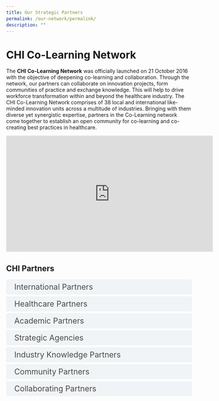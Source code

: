 ```yaml
---
title: Our Strategic Partners
permalink: /our-network/permalink/
description: ""
---
```

CHI Co-Learning Network
=================

The **CHI Co-Learning Network** was officially launched on 21 October 2016 with the objective of deepening co-learning and collaboration. Through the network, our partners can collaborate on innovation projects, form communities of practice and exchange knowledge. This will help to drive workforce transformation within and beyond the healthcare industry. The CHI Co-Learning Network comprises of 38 local and international like-minded innovation units across a multitude of industries. Bringing with them diverse yet synergistic expertise, partners in the Co-Learning network come together to establish an open community for co-learning and co-creating best practices in healthcare.

<iframe allowfullscreen="" allow="accelerometer; autoplay; clipboard-write; encrypted-media; gyroscope; picture-in-picture; web-share" frameborder="0" title="YouTube video player" src="https://www.youtube.com/embed/Fk06p3q3q4Q" height="315" width="560"></iframe>

<style>

input {
	display: none;
}
label {
	display: block;
	padding: 8px 22px;
	margin: 0 0 5px 0;
	cursor: pointor;
	background: #F0F4F6;
	border-radius: 3px;
	width=100%;
	color: #484848;
	transition: ease .5s;
	font-size: 1.5em;
}

label:hover {
	background: #BD2D37;
	color: #FFF;
}

.accordion-content {
	/* background: #E2E5F6; */
	padding: 10px 0px 30px 30px;
	/* border: 1px solid #484848; */
	margin: 0 0 1px 0;
	border-radius: 3px;
}

input + label + .accordion-content {
	display: none;
}

input:checked + label + .accordion-content {
	display: none;
}

input:checked + label + .accordion-content {
	display: block;
}

</style>
<!-- End of accordion -->

<div class="container">



<h2 id="our-main-plans">CHI Partners</h2>
<div>
	<input id="title1" type="checkbox"><label for="title1">International Partners</label>
	<div class="accordion-content">
		<p>
</p><div class="row">
<div class="col"> 
<a href="https://www.linkedin.com/company/14607710/admin/"><img alt="" style="width:150px; height:180px; padding-top:8%;" src="/images/Logos/International/qultrum.svg"></a>
	<div class="header"><b>Qulturum</b></div><br>
	<div class="para">
Region Jönköping County, Sweden
“Qulturum knows that this network has many valuable centres involved so we hope that we can energise each other to new levels of understanding. I think that the modernisation of care is so challenging now that we need to find ways to show them the way

</div>
<br>

</div>
	<div class="col"> 
<a href="https://www.linkedin.com/company/chi-centre-for-healthcare-innovation/"><img alt="CHI" style="width:150px; height:180px; padding-top:8%;" src="/images/Logos/International/r2routine.svg"></a>
		<div class="header"><b>Routine to Research (R2R) Unit <br></b></div><br>
		<div class="para">Faculty of Medicine Siriraj Hospital, Mahidol University, Thailand
“Partnership within the co-learning network will enable us to share with each other, to form joint training activities, provide accessibility for coaching and mentoring within our network and to promote leadership and managerial capabilities.” 
</div>
<br>

</div>
	<div class="col"> 
<a href="https://www.linkedin.com/company/14607710/admin/"><img alt="CHI" style="width:150px; height:180px; padding-top:8%;" src="/images/Logos/International/nhs%20nca%20logo.svg"></a>
	<div class="header"><b>Northern Care Alliance (NCA)</b></div><br>
	<div class="para">NHS Foundation Trust, United Kingdom
The Northern Care Alliance is an NHS Foundation Trust (NCA FT) created by bringing together two NHS Trusts, Salford Royal NHS Foundation Trust and The Pennine Acute Hospitals NHS Trust. The NCA FT was formally established on 1 October 2021. The NCA has
</div>
<br></div></div>


<div class="row">
<div class="col"> 
<a href="https://www.linkedin.com/company/14607710/admin/"><img alt="CHI" style="width:150px; height:180px; padding-top:8%;" src="/images/Logos/International/nh%20trust.svg"></a>
	<div class="header"><b>Imperial College Healthcare NHS Trust</b></div><br>
	<div class="para">United Kingdom
"We are an NHS Trust of 10,000 people, providing care for around a million people every year, in our five hospitals and a growing number of community services in north west London. We have a rich heritage and an ambitious vision for the future of our patients and.
</div>
<br>

</div>
	<div class="col"> 
<a href="https://www.linkedin.com/company/14607710/admin/"><img alt="CHI" style="width:150px; height:180px; padding-top:8%;" src="/images/Logos/International/logo%20rs.svg"><br>
	</a><div class="header"><a href="https://www.linkedin.com/company/14607710/admin/"></a><b>Ribera Salud Group</b></div>
	<div class="para">Spain
"Ribera Salud, a leading Spanish integrated healthcare provider, supports governments to improve healthcare delivery through the Public Private Partnership model. We developed the “Alzira Model,” a citizen-centered, fully integrated capitated Accountable Care
</div>
</div></div>
<p></p>
	</div>
	<input id="title2" type="checkbox"><label for="title2">Healthcare Partners</label>
	<div class="accordion-content">
		<p>
</p><div class="row">
<div class="col"> 
<a href="https://www.linkedin.com/company/14607710/admin/"><img alt="" style="width:150px; height:180px; padding-top:8%;" src="/images/Logos/Healthcare/nhgroup.svg"></a><br>
	<div class="header"><b>National Healthcare Group</b></div>
	<br>
	<div class="para">“The greatest impact of the network would be to disrupt the way we work, the way we think, to keep us nimble, current and future-ready. This network will provide means to benchmark, co-learn, co-create and co-develop better processes. That’s when the

</div>
<br>

</div>
	<div class="col"> 
<a href="https://www.linkedin.com/company/chi-centre-for-healthcare-innovation/"><img alt="CHI Living Lab" style="width:150px; height:180px; padding-top:8%;" src="/images/Logos/Healthcare/nuhsgroup.svg"></a><br>
		<div class="header"><b>National University Health System <br></b></div><br>
		<div class="para">“Similar to many of our other members of our council, we are also struggling with the many issues of the shrinking manpower as well as increasing demand for healthcare services. So I think it is very important for our council members to actually share good 
</div>
<br>

</div>
	<div class="col"> 
<a href="https://www.linkedin.com/company/14607710/admin/"><img alt="CHI" style="width:150px; height:180px; padding-top:8%;" src="/images/Logos/Healthcare/singhealth.svg"></a><br>
	<div class="header"><b>Singapore Health Services</b></div><br>
	<div class="para">“We believe that our efforts might be of interest to other institutions and we are certainly very interested in learning from the experiences of other institutions as we find better ways to look after our patients."
</div>
<br></div>
	</div>
		<p></p>
	</div>
	<input id="title3" type="checkbox"><label for="title3">Academic Partners</label>
	<div class="accordion-content">
		<p><br>
</p><div class="row">
<div class="col"> 
<a href="https://www.linkedin.com/company/14607710/admin/"><img alt="CHI" style="width:150px; height:180px; padding-top:8%;" src="/images/Logos/Academic/lkc%20logo.svg"></a><br>
	<div class="header"><b>Lee Kong Chian School of Medicine</b></div><br>
	<div class="para">“We will share our innovative approaches, we will share our teaching of e-health and e-learning and we hope to gain as much from all other partners, from Singapore, from the region and all over the world. And it is through this team-based sharing and learning that 

</div>
<br>

</div>
	<div class="col"> 
<a href="https://www.linkedin.com/company/chi-centre-for-healthcare-innovation/"><img alt="CHI Living Lab" style="width:150px; height:180px; padding-top:8%;" src="/images/Logos/Academic/nanyang%20poly.svg"></a><br>
		<div class="header"><b>Nanyang Polytechnic <br></b></div><br>
		<div class="para">“As we sharpen on our understanding on the need and what is trending on the healthcare field, we can continually refine our curriculum for pre-employment training and continuing education and training for practicing professionals. This partnership
</div>
<br>

</div>
	<div class="col"> 
<a href="https://www.linkedin.com/company/14607710/admin/"><img alt="CHI" style="width:150px; height:180px; padding-top:8%;" src="/images/Logos/Academic/singapore%20it.svg"></a><br>
	<div class="header"><b>Singapore Institute of Technology</b></div><br>
	<div class="para">“I think there is advantage of academics and working with practice colleagues alongside with people who are on the ground to really understand those issues. Then explore innovative ways to make the processes better… this partnership where we have a
</div>
<br>



	



</div></div><p></p>
	</div>
	<input id="title4" type="checkbox"><label for="title4">Strategic Agencies</label>
	<div class="accordion-content">
		<p><br>
</p><div class="row">
<div class="col"> 
<a href="https://www.linkedin.com/company/14607710/admin/"><img alt="AIC" src="/images/Logos/Strategic%20Partners/agency%20for%20integrated%20care.svg"></a><br>
	<div class="header"><b>Agency for Integrated Care</b></div><br>
	<div class="para">“The strength of the network like CHI is really about the number of partners and the projects we do together. I would say that in 10 years’ time we would have reached the stage that we are recognised for the collective work that we do that has transformed care,

</div>
<br>

</div>
	<div class="col"> 
<a href="https://www.linkedin.com/company/chi-centre-for-healthcare-innovation/"><img alt="CHI Living Lab" src="/images/Logos/Strategic%20Partners/designsg.svg"></a><br>
		<div class="header"><b>Design Singapore Council <br></b></div><br>
		<div class="para">“The Design Singapore Council has through many years developed its capabilities in design thinking for design innovation. And this is very important, because the thing is that, what we hope to bring into the CHI network is the whole notion of empathy and 
</div>
<br>

</div>
	<div class="col"> 
<a href="https://www.linkedin.com/company/14607710/admin/"><img alt="CHI" src="!/images/Logos/Strategic%20Partners/accelerate.svg"></a><br>
	<div class="header"><b>A*ccelerate</b></div><br>
	<div class="para">“I see CHI as a platform that would enable for that change of mind-set for a healthcare industry to be able to see that we can actually change as a result of the transformation that is taking place so that we can have the biggest impact on healthcare.”
</div>
<br></div></div>


<div class="row">
<div class="col"> 
<a href="https://www.linkedin.com/company/14607710/admin/"><img alt="CHI" src="/images/Logos/Strategic%20Partners/ihis%20healthcare.svg"></a><br>
	<div class="header"><b>Integrated Health Information Systems</b></div><br>
	<div class="para">“iHIS being the system integrator and also the connector of dots for technology matters in public healthcare can help add a lot of value in terms of being able to bring the real experience of what goes on in public healthcare to CHI.”
</div>
<br>

</div>
	<div class="col"> 
<a href="https://www.linkedin.com/company/14607710/admin/"><img alt="CHI" src="/images/Logos/Strategic%20Partners/singapore%20biodesign.svg"></a><br>
	<div class="header"><b>Singapore Biodesign</b></div><br>
	<div class="para">“We hope what SSB bring to CHI is to share this best practice we brought in from Stanford University and silicon valley and hopefully share some of our experiences teaching and training med-tech innovators in Singapore with a cross disciplinary team.”
</div>
<br>

</div>
	<div class="col"> 
<a href="https://www.linkedin.com/company/14607710/admin/"><img alt="CHI" src="/images/Logos/Strategic%20Partners/enterprise%20singapore.svg"></a><br>
	<div class="header"><b>Enterprise Singapore</b></div><br>
	<div class="para">“To grow healthcare and biomedical local enterprises, Enterprise Singapore partners key stakeholders like the Centre for Healthcare Innovation to encourage more clinician-driven innovations to be applied locally and scaled globally.”
</div>
<br></div></div>

<div class="row">
<div class="col"> 
<a href="https://www.linkedin.com/company/14607710/admin/"><img alt="CHI" src="/images/Logos/Strategic%20Partners/workforce%20singapore.svg"></a><br>
	<div class="header"><b>Workforce Singapore</b></div><br>
	<div class="para">“At the end of the day, what we really want to achieve is for the workers to have better jobs and for the industry to have ample supply of better trained workers and so this will be a continuing priority of WSG and we are all in for this co-learning network and
</div>
<br>

</div>
	<div class="col"> 
<a href="https://www.linkedin.com/company/14607710/admin/"><img alt="CHI" src="/images/Logos/Strategic%20Partners/ial_suss.svg"></a><br>
	<div class="header"><b>Institute for Adult Learning</b></div><br>
	<div class="para">An Institute of Singapore University of Social Sciences
"As the national institute spearheading efforts to raise learning innovation practice and adoption, IAL is excited to work alongside CHI to pave the way in applying new innovative methods to promote learning and performance in the healthcare
</div>
<br>
</div>
	<div class="col"> 
<a href="https://www.linkedin.com/company/14607710/admin/"><img alt="CHI" src="/images/Logos/Strategic%20Partners/healthcare%20academy.svg"></a><br>
	<div class="header"><b>Healthcare Academy</b></div><br>
	<div class="para">"Formed by the Healthcare Services Employees' Union, NTUC LearningHub, and NTUC's Employment and Employability Institute, the Academy aims to ensure that all healthcare workers get the necessary training and support to cope with changes in
</div>
<br>
	



</div></div><p></p>
	</div>
	<input id="title5" type="checkbox"><label for="title5">Industry Knowledge Partners</label>
	<div class="accordion-content">
		<p><br>
</p><div class="row">
<div class="col"> 
<a href="https://www.linkedin.com/company/14607710/admin/"><img alt="CHI" src="/images/Logos/Industry%20Knowledge/johnson.svg"></a><br>
	<div class="header"><b>Johnson &amp; Johnson</b></div><br>
	<div class="para">"We aim to keep people well at every age and every stage of life. We strive to improve access and affordability, create healthier communities, and put a healthy mind, body and environment within reach of everyone, everywhere."

</div>
<br>

</div>
	<div class="col"> 
<a href="https://www.linkedin.com/company/chi-centre-for-healthcare-innovation/"><img alt="CHI Living Lab" src="/images/Logos/Industry%20Knowledge/necnecnec.svg"></a><br>
		<div class="header"><b>NEC <br></b></div><br>
		<div class="para">"NEC Laboratories Singapore specialises in co-creating cutting-edge AI solutions together with Governments and Enterprises, towards safer and smarter cities."
</div>
<br>

</div>
	<div class="col"> 
<a href="https://www.linkedin.com/company/14607710/admin/"><img alt="CHI" src="/images/Logos/Industry%20Knowledge/philips.svg"></a><br>
	<div class="header"><b>Philips Electronics Singapore
</b></div><br>
	<div class="para">"We focus on implementing meaningful innovations, centered on patients and care providers, designed to break down barries and complexity to offer better value to patients, providers and overall healthcare system."

</div>
<br></div></div>


<div class="row">
<div class="col"> 
<a href="https://www.linkedin.com/company/14607710/admin/"><img alt="CHI" src="/images/Logos/Industry%20Knowledge/pwcpwcpwc.svg"></a><br>
	<div class="header"><b>PricewaterhouseCoopers Consulting (Singapore)</b></div><br>
	<div class="para">PricewaterhouseCoopers Consulting (Singapore)
</div>
<br>

</div>
	<div class="col"> 
<a href="https://www.linkedin.com/company/14607710/admin/"><img alt="CHI" src="/images/Logos/Industry%20Knowledge/workplace.svg"></a><br>
	<div class="header"><b>Workplace by Facebook</b></div><br>
	<div class="para">Workplace by Facebook
</div>
<br>

</div>
	<div class="col"> 
<a href="https://www.linkedin.com/company/14607710/admin/"><img alt="CHI" src="/images/Logos/Industry%20Knowledge/st%20healthcare.png"></a><br>
	<div class="header"><b>ST Healthcare</b></div><br>
	<div class="para">ST Healthcare
</div>
<br></div></div>

<div class="row">
<div class="col"> 

<br>

<br>
	
</div></div><p></p>
	</div>
	<input id="title6" type="checkbox"><label for="title6">Community Partners</label>
<div class="accordion-content">
		<p><br>
</p><div class="row">
<div class="col"> 
<a href="https://www.linkedin.com/company/14607710/admin/"><img alt="AIC" src="/images/Logos/Comm%20Parnter/awwaawwa.svg"></a><br>
	<div class="header"><b>AWWA</b></div><br>
	<div class="para">AWWA is a social service organisation, serving over 10,000 of the disadvantaged across life stages. Services include early intervention for pre-schoolers, education and disability support for children with special needs, assistance to low income families,

</div>
<br>

</div>
	<div class="col"> 
<a href="https://www.linkedin.com/company/chi-centre-for-healthcare-innovation/"><img alt="CHI Living Lab" src="/images/Logos/Comm%20Parnter/stlukes.svg"></a><br>
		<div class="header"><b>St Luke's ElderCare <br></b></div><br>
		<div class="para">St Luke’s ElderCare delivers a full range of integrated services and programmes for their clients through 22 eldercare centres islandwide. They include maintenance day care, day rehabilitation programmes such as physiotherapy and occupational
</div>
<br>

</div>
	<div class="col"> 
<a href="https://www.linkedin.com/company/14607710/admin/"><img alt="CHI" src="/images/Logos/Comm%20Parnter/doverpark.png"></a><br>
	<div class="header"><b>Dover Park Hospice</b></div><br>
	<div class="para">Dover Park Hospice aims to alleviate suffering and maximise quality of life for the terminally-ill and their loved ones through holistic palliative care. Founded in 1992, Dover Park Hospice is Singapore’s first purpose-built hospice, caring for those nearing the end of life’s journey.
</div>
<br></div></div>


<div class="row">
<div class="col"> 
<a href="https://www.linkedin.com/company/14607710/admin/"><img alt="CHI" src="/images/Logos/Comm%20Parnter/thkchinese.svg"></a><br>
	<div class="header"><b>Thye Hua Kwan Moral Society
</b></div><br>
	<div class="para">The Thye Hua Kwan Moral Society has three subsidiaries; Ang Mo Kio Thye Hua Kwan Hospital, Thye Hua Kwan Moral Charities and Thye Hua Kwan Nursing Home. Together, they provide services that respond to the needs of the community.
</div>
<br>

</div>
	<div class="col"> 
<a href="https://www.linkedin.com/company/14607710/admin/"><img alt="CHI" src="/images/Logos/Comm%20Parnter/kwshhospital.svg"></a><br>
	<div class="header"><b>Kwong Wai Shiu Hospital
</b></div><br>
	<div class="para">To cope with Singapore’s changing healthcare needs, Kwong Wai Shiu Hospital went through major redevelopments and has evolved into a community healthcare hub today. Given the historical significance of KWSH’s premises, the Urban Redevelopment Authority has awarded
</div>
<br>

</div>
	<div class="col"> 
<a href="https://www.linkedin.com/company/14607710/admin/"><img alt="CHI" src="/images/Logos/Comm%20Parnter/touchcomm.svg"></a><br>
	<div class="header"><b>TOUCH Community Services</b></div><br>
	<div class="para">The work of TOUCH started in 1986 as a service for latch-key children in the neighbourhoods of Clementi and Jurong. Touched by the obvious need of low-income and single-parent families with difficulties making ends meet, much less raising their children in 
</div>
<br></div></div>

<div class="row">
<div class="col"> 
<a href="https://www.linkedin.com/company/14607710/admin/"><img alt="CHI" src="/images/Logos/Comm%20Parnter/ntuc%20health.png"></a><br>
	<div class="header"><b>NTUC Health Co-operative Limited</b></div><br>
	<div class="para">(NTUC Health)
NTUC Health is an NTUC social enterprise that provides a comprehensive and integrated suite of quality and affordable health and eldercare services to meet the growing needs of families and their dependents. Building on more than four decades of
</div>
<br>

</div>
	<div class="col"> 
<a href="https://www.linkedin.com/company/14607710/admin/"><img alt="CHI" src="/images/Logos/Comm%20Parnter/tsao%20foundation.svg"></a><br>
	<div class="header"><b>Tsao Foundation</b></div><br>
	<div class="para">Tsao Foundation aims to “disrupt aging” and seek “mindset and systemic change by implementing innovation in community-based eldercare, training and education, policy relevant research, collaboration and advocacy.
</div>
<br>
</div>
	<div class="col"> 
<a href="https://www.linkedin.com/company/14607710/admin/"><img alt="CHI" src="/images/Logos/Comm%20Parnter/ren%20ci.svg"></a><br>
	<div class="header"><b>Ren Ci (仁慈)</b></div><br>
	<div class="para">Ren Ci is a charity healthcare institution with the primary mission of providing affordable medical, nursing and rehabilitative care services for the community, living to its name of “compassion” and “benevolence”. Over the years, Ren Ci’s spectrum of services have
</div>
<br>
<br></div></div>

<div class="row">
<div class="col"> 
<a href="https://www.linkedin.com/company/14607710/admin/"><img src="/images/Logos/Comm%20Parnter/care%20corner%20singapore.png"></a><br>
	<div class="header"><b>Care Corner Singapore</b></div><br>
	<div class="para">Care Corner Singapore Ltd was founded in 1981, in a climate of changes in the early 1980s, as economic competition in the region intensified and the rift between the wealthy and the lower-income in particular the Chinese blue-collar workers, widened. Through a series of earl
</div>
<br>

</div>
	<div class="col"> 
<a href="https://www.linkedin.com/company/14607710/admin/"><img alt="CHI" src="/images/Logos/Comm%20Parnter/methodist%20welfare%20services.png"></a><br>
	<div class="header"><b>Methodist Welfare Services</b></div><br>
	<div class="para">The seed for the formation of Methodist Welfare Services (MWS) was sown by Mr Peter Joe Chia in June 1976. It took root in 1977 when the board of social concerns of the Trinity Annual Conference, under the leadership of Mr Lee Liat Cheng, appointed Dr Chia Lin Sien to draft a
</div>
<br>


	



</div></div><p></p>
	</div>
	<input id="title7" type="checkbox"><label for="title7">Collaborating Partners</label>
	<div class="accordion-content">
		<p><br>
</p><div class="row">
<div class="col"> 
<a href="https://www.linkedin.com/company/14607710/admin/"><img alt="CHI" src="/images/Logos/Collab%20centre/canscans.png"></a><br>
<div class="header"><b>Centre for Asian Nursing Studies</b></div><br>
<div class="para">CANS spearheads nursing Research, Innovation and Education (RIE) initiatives across local and regional healthcare systems. These three thrusts are strategically aligned against CANS's key strengths in core areas such as geriatrics, infectious

</div>
<br>

</div>
	<div class="col"> 
<a href="https://www.linkedin.com/company/chi-centre-for-healthcare-innovation/"><img alt="CHI Living Lab" src="/images/Logos/Collab%20centre/capecape.png"></a><br>
		<div class="header"><b>Centre for Allied Health and Pharmacy Excellence <br></b></div><br>
		<div class="para">CAPE provides an exciting platform for Allied Health Professionals and Pharmacists to drive innovation and training in health-social care integration, with the aim of optimising independence and quality of life for our population.
</div>
<br>

</div>
	<div class="col"> 
<a href="https://www.linkedin.com/company/14607710/admin/"><img alt="CHI" src="/images/Logos/Collab%20centre/chacha.png"></a><br>
	<div class="header"><b>Centre for Health Activation
</b></div><br>
	<div class="para">Through the CHA Learning and Development Roadmap for Building a Community of Carers, trained carers will be equipped with the know-ledge, skills and resources to embrace and prepare for ageing, and overtime achieve better population health for the

</div>
<br></div></div>


<div class="row">
<div class="col"> 
<a href="https://www.linkedin.com/company/14607710/admin/"><img alt="CHI" src="/images/Logos/Collab%20centre/cmticmti.svg"></a><br>
	<div class="header"><b>Centre for Medical Technologies &amp; Innovations</b></div><br>
	<div class="para">NHG CMTi plays a pivotal role in facilitating the co-development projects with partners and works closely with government agencies such as Enterprise Singapore (ES), Economic Development Board (EDB) and National Healthcare and Innovation Centre (NHIC), to
</div>
<br>

</div>
	<div class="col"> 
<a href="https://www.linkedin.com/company/14607710/admin/"><img alt="CHI" src="/images/Logos/Collab%20centre/alivee.jpg"></a><br>
	<div class="header"><b>gAmes for heaLth InnovAtions cEntre (ALIVE)</b></div><br>
	<div class="para">The gAmes for heaLthInnoVationscEntre (ALIVE) is a collaboration between National Healthcare Group (NHG) and LKCMedicine. It brings together healthcare providers, academic institutions and industry partners with supporting government agencies and
</div>
<br>


<br>



	

</div></div></div></div></div>